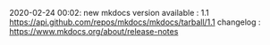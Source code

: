2020-02-24 00:02: new mkdocs version available : 1.1 https://api.github.com/repos/mkdocs/mkdocs/tarball/1.1 changelog : https://www.mkdocs.org/about/release-notes

